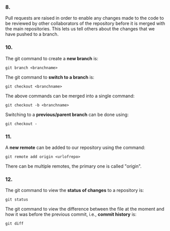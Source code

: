 <!-- Write your notes here -->
### 8.
Pull requests are raised in order to enable any changes made to the code to be reviewed by other collaborators of the repository before it is merged with the main repositories. This lets us tell others about the changes that we have pushed to a branch.

### 10.
The git command to create a <b>new branch</b> is:

    git branch <branchname>

The git command to <b>switch to a branch</b> is:

    git checkout <branchname>

The above commands can be merged into a single command:

    git checkout -b <branchname>

Switching to a <b>previous/parent branch</b> can be done using:

    git checkout -

### 11. 
A <b>new remote</b> can be added to our repository using the command:

    git remote add origin <urlofrepo>
There can be multiple remotes, the primary one is called "origin". 

### 12. 
The git command to view the <b>status of changes</b> to a repository is:

    git status

The git command to view the difference between the file at the moment and how it was before the previous commit, i.e., <b>commit history</b> is:

    git diff
